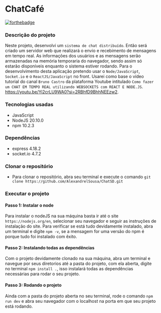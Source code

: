 # ChatCafé

[![forthebadge](https://forthebadge.com/images/badges/made-with-javascript.svg)](http://forthebadge.com)

### Descrição do projeto
Neste projeto, desenvolvi um `sistema de chat distribuído`. Então será criado um servidor web que realizará o envio e recebimento de mensagens em tempo real. As informações dos usuários e as mensagens serão armazenadas na memória temporaria do navegador, sendo assim só estarão disponíveis enquanto o sistema estiver rodando. Para o desenvolvimento desta aplicação pretendo usar o `Node/JavaScript`, `Socket.io` e o `ReactJS/JavaScript` no front.
Usarei como base o vídeo tutorial do canal `Bruno Castro` da plataforma Youtube intitulado `Como fazer um CHAT EM TEMPO REAL utilizando WEBSOCKETS com REACT E NODE.JS`. https://youtu.be/Yi2crLU9WA0?si=2RBhfD9BhhNEEzw2.

### Tecnologias usadas
* JavaScript
* NodeJS 20.10.0
* npm 10.2.3

### Dependências
* express 4.18.2
* socket.io 4.7.2

### Clonar o repositório
* Para clonar o repositório, abra seu terminal e execute o comando `git clone https://github.com/AlexandrelSousa/ChatSD.git`

### Executar o projeto
#### Passo 1: Instalar o node
Para instalar o nodeJS na sua máquina basta ir até o site `https://nodejs.org/en`, selecionar seu navegador e seguir as instruções de instalação do site. Para verificar se está tudo devidamente instalado, abra um terminal e digite `npm -v`, se a mensagem for uma versão do npm é porque tudo foi instalado com êxito.
#### Passo 2: Instalando todas as dependências
Com o projeto devidamente clonado na sua máquina, abra um terminal e navegue por seus diretorios até a pasta do projeto, com ela aberta, digite no terminal `npm install .`, isso instalará todas as dependências necessárias para rodar o seu projeto.
#### Passo 3: Rodando o projeto
Ainda com a pasta do projeto aberta no seu terminal, rode o comando `npm run dev` e abra seu navegador com o localhost na porta em que seu projeto está rodando.

